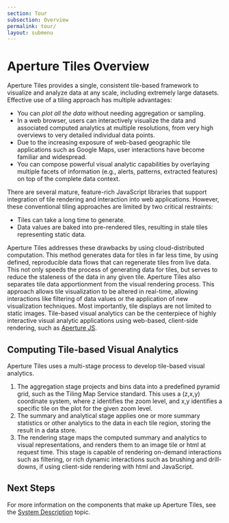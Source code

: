 ```yaml
---
section: Tour
subsection: Overview
permalink: tour/
layout: submenu
---
```


Aperture Tiles Overview
=======================

Aperture Tiles provides a single, consistent tile-based framework to visualize and analyze data at any scale, including extremely large datasets. Effective use of a tiling approach has multiple advantages:

- You can *plot all the data* without needing aggregation or sampling.
- In a web browser, users can interactively visualize the data and associated computed analytics at multiple resolutions, from very high overviews to very detailed individual data points.
- Due to the increasing exposure of web-based geographic tile applications such as Google Maps, user interactions have become familiar and widespread.
- You can compose powerful visual analytic capabilities by overlaying multiple facets of information (e.g., alerts, patterns, extracted features) on top of the complete data context.

There are several mature, feature-rich JavaScript libraries that support integration of tile rendering and interaction into web applications. However, these conventional tiling approaches are limited by two critical restraints:

- Tiles can take a long time to generate.
- Data values are baked into pre-rendered tiles, resulting in stale tiles representing static data.

Aperture Tiles addresses these drawbacks by using cloud-distributed computation. This method generates data for tiles in far less time, by using defined, reproducible data flows that can regenerate tiles from live data. This not only speeds the process of generating data for tiles, but serves to reduce the staleness of the data in any given tile. Aperture Tiles also separates tile data apportionment from the visual rendering process. This approach allows tile visualization to be altered in real-time, allowing interactions like filtering of data values or the application of new visualization techniques. Most importantly, tile displays are not limited to static images. Tile-based visual analytics can be the centerpiece of highly interactive visual analytic applications using web-based, client-side rendering, such as [Aperture JS](http://aperturejs.com/).

Computing Tile-based Visual Analytics
-------------------------------------

Aperture Tiles uses a multi-stage process to develop tile-based visual analytics. 

1. The aggregation stage projects and bins data into a predefined pyramid grid, such as the Tiling Map Service standard. This uses a (z,x,y) coordinate system, where z identifies the zoom level, and x,y identifies a specific tile on the plot for the given zoom level. 
2. The summary and analytical stage applies one or more summary statistics or other analytics to the data in each tile region, storing the result in a data store. 
3. The rendering stage maps the computed summary and analytics to visual representations, and renders them to an image tile or html at request time. This stage is capable of rendering on-demand interactions such as filtering, or rich dynamic interactions such as brushing and drill-downs, if using client-side rendering with html and JavaScript.

## Next Steps

For more information on the components that make up Aperture Tiles, see the [System Description](components/) topic.